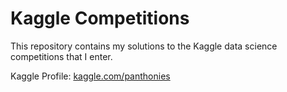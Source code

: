 # Kaggle Competitions

This repository contains my solutions to the Kaggle data science competitions that I enter.

Kaggle Profile: [kaggle.com/panthonies](https://www.kaggle.com/panthonies)
